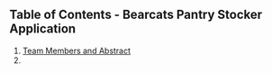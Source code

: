 ## Table of Contents - Bearcats Pantry Stocker Application
1. [Team Members and Abstract](Abstract.md)
2. 
